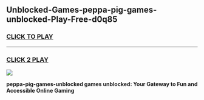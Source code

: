 
## Unblocked-Games-peppa-pig-games-unblocked-Play-Free-d0q85
<h3>
<a href="https://premium76.site?title=peppa-pig-games-unblocked&ref=18A1">CLICK TO PLAY</a></h3>
<hr>

<h3>
<a href="https://premium76.site?title=peppa-pig-games-unblocked&ref=18A1">CLICK 2 PLAY</a>
  
</h3>

<a href="https://premium76.site?title=peppa-pig-games-unblocked&ref=18A1"><img src="https://clearcache.store/games.png"></a>


**peppa-pig-games-unblocked games unblocked: Your Gateway to Fun and Accessible Online Gaming**
